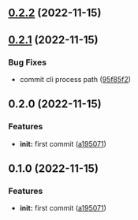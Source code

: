 

## [0.2.2](https://github.com/belo-app/jormungand/compare/0.2.1...0.2.2) (2022-11-15)

## [0.2.1](https://github.com/belo-app/jormungand/compare/0.2.0...0.2.1) (2022-11-15)


### Bug Fixes

* commit cli process path ([95f85f2](https://github.com/belo-app/jormungand/commit/95f85f285bd38dcf5e72cd79b0ce61739a99db64))

## 0.2.0 (2022-11-15)


### Features

* **init:** first commit ([a195071](https://github.com/belo-app/jormungand/commit/a1950718c6cf53ba10a1ffbfe3fb11baaca8a30f))

## 0.1.0 (2022-11-15)


### Features

* **init:** first commit ([a195071](https://github.com/belo-app/jormungand/commit/a1950718c6cf53ba10a1ffbfe3fb11baaca8a30f))